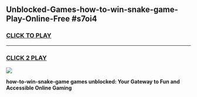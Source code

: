 
## Unblocked-Games-how-to-win-snake-game-Play-Online-Free #s7oi4
<h3>
<a href="https://us.freeplayer.one?title=how-to-win-snake-game&ref=10M">CLICK TO PLAY</a></h3>
<hr>

<h3>
<a href="https://us.freeplayer.one?title=how-to-win-snake-game&ref=10M">CLICK 2 PLAY</a>
  
</h3>

<a href="https://us.freeplayer.one?title=how-to-win-snake-game&ref=10M"><img src="https://clearcache.store/games.png"></a>


**how-to-win-snake-game games unblocked: Your Gateway to Fun and Accessible Online Gaming**
